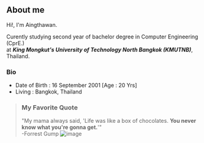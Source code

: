 ## About me

Hi!, I'm Aingthawan.

Curently studying second year of bachelor degree in Computer Engineering (CprE.) \
at ***King Mongkut's University of Technology North Bangkok (KMUTNB)***, Thailand.

### Bio

- Date of Birth : 16 September 2001 [Age : 20 Yrs]
- Living : Bangkok, Thailand


>### My Favorite Quote
>
>"My mama always said, 'Life was like a box of chocolates. **You never know what you're gonna get.**'" \
>-Forrest Gump
>![image](https://user-images.githubusercontent.com/109336369/179339848-34b0ebc8-3dfd-493f-9be6-76ce02ba20b3.png)


